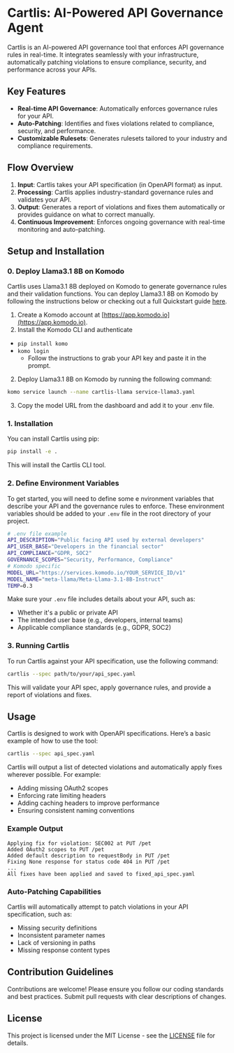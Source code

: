 # Cartlis: AI-Powered API Governance Agent

Cartlis is an AI-powered API governance tool that enforces API governance rules in real-time. It integrates seamlessly with your infrastructure, automatically patching violations to ensure compliance, security, and performance across your APIs.

## Key Features

- **Real-time API Governance**: Automatically enforces governance rules for your API.
- **Auto-Patching**: Identifies and fixes violations related to compliance, security, and performance.
- **Customizable Rulesets**: Generates rulesets tailored to your industry and compliance requirements.

## Flow Overview

1. **Input**: Cartlis takes your API specification (in OpenAPI format) as input.
2. **Processing**: Cartlis applies industry-standard governance rules and validates your API.
3. **Output**: Generates a report of violations and fixes them automatically or provides guidance on what to correct manually.
4. **Continuous Improvement**: Enforces ongoing governance with real-time monitoring and auto-patching.

## Setup and Installation

### 0. Deploy Llama3.1 8B on Komodo

Cartlis uses Llama3.1 8B deployed on Komodo to generate governance rules and their validation functions. You can deploy Llama3.1 8B on Komodo by following the instructions below or checking out a full Quickstart guide [here](https://docs.komodo.io/quickstart).

1. Create a Komodo account at [https://app.komodo.io](https://app.komodo.io).
2. Install the Komodo CLI and authenticate

- `pip install komo`
- `komo login`
  - Follow the instructions to grab your API key and paste it in the prompt.

2. Deploy Llama3.1 8B on Komodo by running the following command:

```bash
komo service launch --name cartlis-llama service-llama3.yaml
```

3. Copy the model URL from the dashboard and add it to your .env file.

### 1. Installation

You can install Cartlis using pip:

```bash
pip install -e .
```

This will install the Cartlis CLI tool.

### 2. Define Environment Variables

To get started, you will need to define some e nvironment variables that describe your API and the governance rules to enforce. These environment variables should be added to your `.env` file in the root directory of your project.

```bash
# .env file example
API_DESCRIPTION="Public facing API used by external developers"
API_USER_BASE="Developers in the financial sector"
API_COMPLIANCE="GDPR, SOC2"
GOVERNANCE_SCOPES="Security, Performance, Compliance"
# Komodo specific
MODEL_URL="https://services.komodo.io/YOUR_SERVICE_ID/v1"
MODEL_NAME="meta-llama/Meta-Llama-3.1-8B-Instruct"
TEMP=0.3
```

Make sure your `.env` file includes details about your API, such as:

- Whether it's a public or private API
- The intended user base (e.g., developers, internal teams)
- Applicable compliance standards (e.g., GDPR, SOC2)

### 3. Running Cartlis

To run Cartlis against your API specification, use the following command:

```bash
cartlis --spec path/to/your/api_spec.yaml
```

This will validate your API spec, apply governance rules, and provide a report of violations and fixes.

## Usage

Cartlis is designed to work with OpenAPI specifications. Here’s a basic example of how to use the tool:

```bash
cartlis --spec api_spec.yaml
```

Cartlis will output a list of detected violations and automatically apply fixes wherever possible. For example:

- Adding missing OAuth2 scopes
- Enforcing rate limiting headers
- Adding caching headers to improve performance
- Ensuring consistent naming conventions

### Example Output

```
Applying fix for violation: SEC002 at PUT /pet
Added OAuth2 scopes to PUT /pet
Added default description to requestBody in PUT /pet
Fixing None response for status code 404 in PUT /pet
...
All fixes have been applied and saved to fixed_api_spec.yaml
```

### Auto-Patching Capabilities

Cartlis will automatically attempt to patch violations in your API specification, such as:

- Missing security definitions
- Inconsistent parameter names
- Lack of versioning in paths
- Missing response content types

## Contribution Guidelines

Contributions are welcome! Please ensure you follow our coding standards and best practices. Submit pull requests with clear descriptions of changes.

## License

This project is licensed under the MIT License - see the [LICENSE](LICENSE) file for details.
